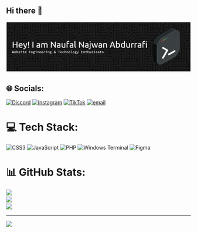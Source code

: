 ## Hi there 👋

![Naufal Najwan Abdurrafi](github-header-banner.png)


## 🌐 Socials:
[![Discord](https://img.shields.io/badge/Discord-%237289DA.svg?logo=discord&logoColor=white)](https://discord.gg/785856102025396254) [![Instagram](https://img.shields.io/badge/Instagram-%23E4405F.svg?logo=Instagram&logoColor=white)](https://instagram.com/naufalnjwn__) [![TikTok](https://img.shields.io/badge/TikTok-%23000000.svg?logo=TikTok&logoColor=white)](https://tiktok.com/@.wanafi) [![email](https://img.shields.io/badge/Email-D14836?logo=gmail&logoColor=white)](mailto:wanafijuya@gmail.com) 

# 💻 Tech Stack:
![CSS3](https://img.shields.io/badge/css3-%231572B6.svg?style=for-the-badge&logo=css3&logoColor=white) ![JavaScript](https://img.shields.io/badge/javascript-%23323330.svg?style=for-the-badge&logo=javascript&logoColor=%23F7DF1E) ![PHP](https://img.shields.io/badge/php-%23777BB4.svg?style=for-the-badge&logo=php&logoColor=white) ![Windows Terminal](https://img.shields.io/badge/Windows%20Terminal-%234D4D4D.svg?style=for-the-badge&logo=windows-terminal&logoColor=white) ![Figma](https://img.shields.io/badge/figma-%23F24E1E.svg?style=for-the-badge&logo=figma&logoColor=white)
# 📊 GitHub Stats:
![](https://github-readme-stats.vercel.app/api?username=Wanafi&theme=dark&hide_border=false&include_all_commits=true&count_private=false)<br/>
![](https://nirzak-streak-stats.vercel.app/?user=Wanafi&theme=dark&hide_border=false)<br/>
![](https://github-readme-stats.vercel.app/api/top-langs/?username=Wanafi&theme=dark&hide_border=false&include_all_commits=true&count_private=false&layout=compact)

---
[![](https://visitcount.itsvg.in/api?id=Wanafi&icon=0&color=0)](https://visitcount.itsvg.in)

<!-- Proudly created with GPRM ( https://gprm.itsvg.in ) -->
